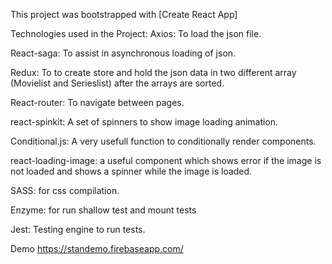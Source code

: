 This project was bootstrapped with [Create React App]

Technologies used in the Project:
Axios: To load the json file.

React-saga: To assist in asynchronous loading of json.

Redux: To to create store and hold the json data in two different array (Movielist and Serieslist) after the arrays are sorted.

React-router: To navigate between pages.

react-spinkit: A set of spinners to show image loading animation.

Conditional.js: A very usefull function to conditionally render components.

react-loading-image: a useful component which shows error if the image is not loaded and shows a spinner while the image is loaded.

SASS: for css compilation.

Enzyme: for run shallow test and mount tests

Jest: Testing engine to run tests.


Demo
https://standemo.firebaseapp.com/

